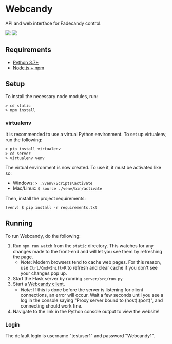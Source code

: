 # Webcandy
API and web interface for Fadecandy control.

![](https://s3.gifyu.com/images/webcandy_demo1.gif)
![](https://s3.gifyu.com/images/webcandy_demo2.gif)

## Requirements
- [Python 3.7+](https://www.python.org/downloads/)
- [Node.js + npm](https://nodejs.org/en/download/)

## Setup
To install the necessary node modules, run:
```
> cd static
> npm install
```

### virtualenv
It is recommended to use a virtual Python environment. To set up virtualenv, run the following:
```
> pip install virtualenv
> cd server
> virtualenv venv
```
The virtual environment is now created. To use it, it must be activated like so:
- Windows: `> .\venv\Scripts\activate`
- Mac/Linux: `$ source ./venv/bin/activate`

Then, install the project requirements:
```
(venv) $ pip install -r requirements.txt
```

## Running
To run Webcandy, do the following:
1. Run `npm run watch` from the `static` directory. This watches for any changes made to the front-end and will let you see them by refreshing the page.
    * *Note*: Modern browsers tend to cache web pages. For this reason, use `Ctrl/Cmd+Shift+R` to refresh and clear cache if you don't see your changes pop up.
2. Start the Flask server by running `server/src/run.py`
3. Start a [Webcandy client](https://github.com/gcpreston/webcandy-client).
    *  *Note*: If this is done before the server is listening for client connections, an error will occur. Wait a few seconds until you see a log in the console saying "Proxy server bound to (host):(port)", and connecting should work fine.
4. Navigate to the link in the Python console output to view the website!

###  Login
The default login is username "testuser1" and password "Webcandy1".
